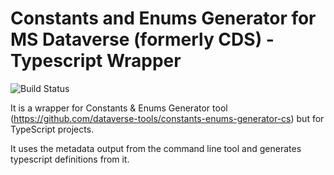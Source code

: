 # Constants and Enums Generator for MS Dataverse (formerly CDS) - Typescript Wrapper

![Build Status](https://github.com/dataverse-tools/constants-enums-generator-ts/actions/workflows/build.yml/badge.svg?branch=working)

It is a wrapper for Constants & Enums Generator tool (https://github.com/dataverse-tools/constants-enums-generator-cs) but for TypeScript projects.

It uses the metadata output from the command line tool and generates typescript definitions from it.
